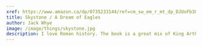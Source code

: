 ```yaml
---
xref: https://www.amazon.ca/dp/0735233144/ref=cm_sw_em_r_mt_dp_DJUoFb3Q4JBM2
title: Skystone / A Dream of Eagles
author: Jack Whye
image: /image/things/skystone.jpg
description: I love Roman history. The book is a great mix of King Arthur fiction and Roman non-fiction.  Written with an honourable style in a rite of passage epic.
---
```

